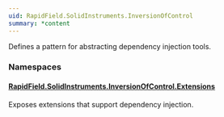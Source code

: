 ```yaml
---
uid: RapidField.SolidInstruments.InversionOfControl
summary: *content
---
```


<!--
Copyright (c) RapidField LLC. Licensed under the MIT License. See LICENSE.txt in the project root for license information.
-->

Defines a pattern for abstracting dependency injection tools.

### Namespaces

#### [RapidField.SolidInstruments.InversionOfControl.Extensions](RapidField.SolidInstruments.InversionOfControl.Extensions.html)

<section><p>
Exposes extensions that support dependency injection.
</p></section>